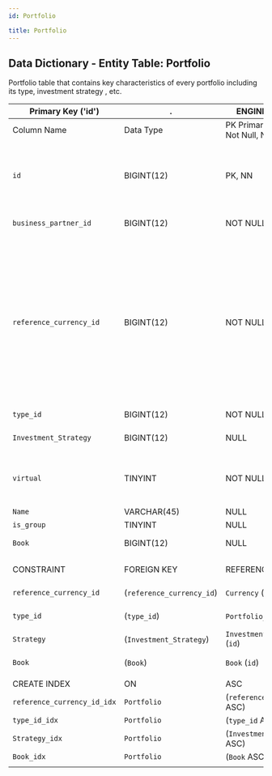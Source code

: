 ```yaml
---
id: Portfolio

title: Portfolio
---
```


## Data Dictionary - Entity Table: Portfolio
	
Portfolio table that contains key characteristics of every portfolio including its type, investment strategy , etc.

| Primary Key ('id')|.|ENGINE = InnoDB|.|.|
|---|---|---|---|---|
|Column Name|Data Type|PK Primary Key, NN-Not Null, Null|Example|Comments|
||
|`id`|BIGINT(12)|PK, NN|1|PrimaryKey-ID, Not Null (auto creates)`Contains the portfolio objects` Unique Portfolio ID|
|`business_partner_id`|BIGINT(12)|NOT NULL|1|Related BP ID (business partner)|
|`reference_currency_id`|BIGINT(12)|NOT NULL|1|Reference currency id: portfolio performance (accounting of gains and losses) is measured in reference currency. If investment currency is different from reference one, then currency risk arises|
|`type_id`|BIGINT(12)|NOT NULL|1|`Type of the portfolio`|
|`Investment_Strategy`|BIGINT(12)|NULL|1|`Portfolio investment strategy`|
|`virtual`|TINYINT|NOT NULL|0|(Mandatory)`Real or virtual portfolio. See table portfolio type for more details`|
|`Name`|VARCHAR(45)|NULL|WAM.1655|Portfolio name|
|`is_group`|TINYINT|NULL|0|.|
|`Book`|BIGINT(12)|NULL|1|Book to which portfolio belongs|
||
|CONSTRAINT|FOREIGN KEY|REFERENCES|ON DELETE|ON UPDATE|
|`reference_currency_id`|(`reference_currency_id`)|`Currency` (`id`)| NO ACTION|NO ACTION|
|`type_id`|(`type_id`)|`Portfolio_Type` (`id`)| NO ACTION|NO ACTION|
|`Strategy`|(`Investment_Strategy`)|`Investment_Strategy` (`id`)| NO ACTION|NO ACTION|
|`Book`|(`Book`)|`Book` (`id`)| NO ACTION|NO ACTION|
||
|CREATE INDEX|ON|ASC|VISABLE|.|
|`reference_currency_id_idx`|`Portfolio`|(`reference_currency_id` ASC) | VISIBLE|.|
|`type_id_idx`|`Portfolio`|(`type_id` ASC) | VISIBLE|.|
|`Strategy_idx`|`Portfolio`|(`Investment_Strategy` ASC) | VISIBLE|.| 
|`Book_idx`|`Portfolio`|(`Book` ASC)| VISIBLE|.|  
||
